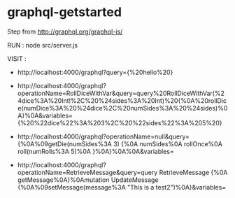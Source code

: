 # graphql-getstarted

Step from http://graphql.org/graphql-js/

RUN : node src/server.js

VISIT :

* http://localhost:4000/graphql?query={%20hello%20}

* http://localhost:4000/graphql?operationName=RollDiceWithVar&query=query%20RollDiceWithVar(%24dice%3A%20Int!%2C%20%24sides%3A%20Int)%20{%0A%20rollDice(numDice%3A%20%24dice%2C%20numSides%3A%20%24sides)%0A}%0A&variables={%20%22dice%22%3A%203%2C%20%22sides%22%3A%205%20}

* http://localhost:4000/graphql?operationName=null&query={%0A%09getDie(numSides%3A 3) {%0A numSides%0A rollOnce%0A roll(numRolls%3A 5)%0A }%0A}%0A%0A&variables=

* http://localhost:4000/graphql?operationName=RetrieveMessage&query=query RetrieveMessage {%0A getMessage%0A}%0Amutation UpdateMessage {%0A%09setMessage(message%3A "This is a test2")%0A}&variables=
